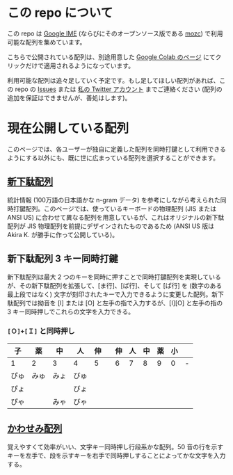 # この repo について

この repo は [Google IME](https://www.google.co.jp/ime/) (ならびにそのオープンソース版である [mozc](https://github.com/google/mozc)) で利用可能な配列を集めています。

こちらで公開されている配列は、別途用意した [Google Colab のページ](https://colab.research.google.com/drive/1yrMHatUh0UUdinRgZhoObCaV2i3JTXlc?usp=sharing) にてクリックだけで適用されるようになっています。

利用可能な配列は追々足していく予定です。もし足してほしい配列があれば、この repo の [Issues](https://github.com/kirameister/keyboard_layouts/issues) または [私の Twitter アカウント](https://twitter.com/kirameister_ja/) までご連絡ください (配列の追加を保証はできませんが、善処はします)。

# 現在公開している配列

このページでは、各ユーザーが独自に定義した配列を同時打鍵として利用できるようにする以外にも、既に世に広まっている配列を選択することができます。

## [新下駄配列](https://kouy.exblog.jp/13627994/)
統計情報 (100万語の日本語かな n-gram データ) を参考にしながら考えられた同時打鍵配列。このページでは、使っているキーボードの物理配列 (JIS  または ANSI US) に合わせて異なる配列を用意しているが、これはオリジナルの新下駄配列が JIS 物理配列を前提にデザインされたものであるため (ANSI US 版は Akira K. が勝手に作って公開している)。

## 新下駄配列 3 キー同時打鍵
新下駄配列は最大 2 つのキーを同時に押すことで同時打鍵配列を実現しているが、その新下駄配列を拡張して、[ま行]、[ば行]、そして [ぱ行] を (数字のある最上段ではなく) 文字が刻印されたキーで入力できるように変更した配列。新下駄配列では拗音を [I] または [O] と左手の指で入力するが、[I][O] と左手の指の 3 キー同時押しでこれらの文字を入力できる。

### `[Ｏ]+[Ｉ]` と同時押し

| 子 | 薬 | 中 | 人 | 伸 |  | 伸 | 人 | 中 | 薬 | 小 |  |
|---|---|---|---|---|---|---|---|---|---|---|---|
| 1 | 2 | 3 | 4 | 5 |  | 6 | 7 | 8 | 9 | 0 | - |
| ぴゅ | みゅ| みょ | びゅ |  |  |  |  |  |  |  |  |
| ぴょ |     |      | びょ |  |  |  |  |  |  |  |  |
| ぴゃ |     | みゃ | びゃ |  |  |  |  |  |  |  |  |

## [かわせみ配列](https://github.com/semialt/kawasemi)

覚えやすくて効率がいい、文字キー同時押し行段系かな配列。50 音の行を示すキーを左手で、段を示すキーを右手で同時押しすることによってかな文字を入力する。



